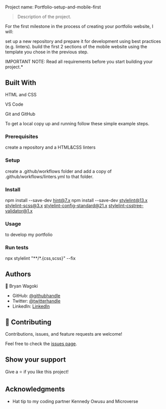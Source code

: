 # 


Project name: Portfolio-setup-and-mobile-first


> Description of the project.

For the first milestone in the process of creating your portfolio website, I will:

set up a new repository and prepare it for development using best practices (e.g. linters).
build the first 2 sections of the mobile website using the template you chose in the previous step.

IMPORTANT NOTE: Read all requirements before you start building your project.*

## Built With

HTML and CSS

VS Code

Git and GitHub







To get a local copy up and running follow these simple example steps.

### Prerequisites
create a repository and a HTML&CSS linters

### Setup
create a .github/workflows folder and add a copy of .github/workflows/linters.yml to that folder.

### Install
npm install --save-dev hint@7.x
npm install --save-dev stylelint@13.x stylelint-scss@3.x stylelint-config-standard@21.x stylelint-csstree-validator@1.x

### Usage
to develop my portfolio

### Run tests

npx stylelint "**/*.{css,scss}" --fix


## Authors

👤 Bryan Wagoki

- GitHub: [@githubhandle](https://github.com/PeacefulWiser)
- Twitter: [@twitterhandle](https://twitter.com/@BryanWagoki)
- LinkedIn: [LinkedIn](https://www.linkedin.com/in/bryan-wagoki-25003b24a)



## 🤝 Contributing

Contributions, issues, and feature requests are welcome!

Feel free to check the [issues page](https://github.com/PeacefulWiser/Hello-World/issues).

## Show your support

Give a ⭐️ if you like this project!

## Acknowledgments

- Hat tip to my coding partner Kennedy Owusu and Microverse



